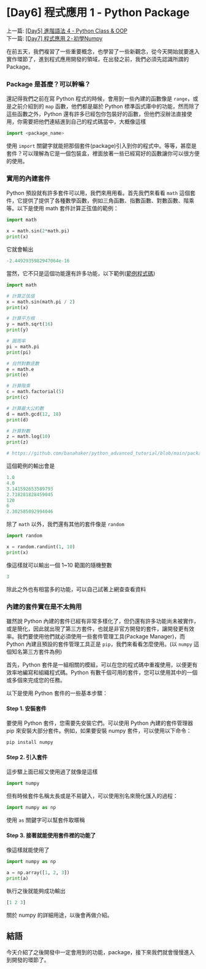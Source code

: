 # \[Day6\] 程式應用 1 - Python Package

上一篇: [ \[Day5\] 進階語法 4 - Python Class & OOP ](https://github.com/banahaker/python_advanced_tutorial/blob/main/articles/Day5.md)  
下一篇: [ \[Day7\] 程式應用 2 - 初學Numpy ](https://github.com/banahaker/python_advanced_tutorial/blob/main/articles/Day7.md)

在前五天，我們複習了一些重要概念，也學習了一些新觀念，從今天開始就要進入實作環節了，進到程式應用開發的領域，在出發之前，我們必須先認識所謂的 Package。

### Package 是甚麼？可以幹嘛？

還記得我們之前在寫 Python 程式的時候，會用到一些內建的函數像是 `range`，或是之前介紹到的 `map` 函數，他們都是屬於 Python 標準函式庫中的功能，然而除了這些函數之外，Python 還有許多已經包你包裝好的函數，但他們沒辦法直接使用，你需要把他們連結進到自己的程式碼當中，大概像這樣

```python
import <package_name>
```

使用 `import` 關鍵字就能把那個套件(package)引入到你的程式中。等等，甚麼是套件？可以理解為它是一個包裝盒，裡面放著一些已經寫好的函數讓你可以很方便的使用。

### 實用的內建套件

Python 預設就有許多套件可以用，我們來用用看。首先我們來看看 `math` 這個套件，它提供了提供了各種數學函數，例如三角函數、指數函數、對數函數、階乘等。以下是使用 math 套件計算正弦值的範例：

```python
import math

x = math.sin(2*math.pi)
print(x)
```

它就會輸出

```python
-2.4492935982947064e-16
```

當然，它不只是這個功能還有許多功能，以下範例([範例程式碼](https://github.com/banahaker/python_advanced_tutorial/blob/main/package.py))

```python
import math

# 計算正弦值
x = math.sin(math.pi / 2)
print(x)

# 計算平方根
y = math.sqrt(16)
print(y)

# 圓周率
pi = math.pi
print(pi)

# 自然對數底數
e = math.e
print(e)

# 計算階乘
c = math.factorial(5)
print(c)

# 計算最大公約數
d = math.gcd(12, 18)
print(d)

# 計算對數
z = math.log(10)
print(z)

# https://github.com/banahaker/python_advanced_tutorial/blob/main/package.py
```

這個範例的輸出會是

```py
1.0
4.0
3.141592653589793
2.718281828459045
120
6
2.302585092994046
```

除了 `math` 以外，我們還有其他的套件像是 `random`

```python
import random

x = random.randint(1, 10)
print(x)
```

像這樣就可以輸出一個 1~10 範圍的隨機整數

```python
3
```

除此之外也有相當多的功能，可以自己試著上網查查看資料

### 內建的套件實在是不太夠用

雖然說 Python 內建的套件已經有非常多樣化了，但仍還有許多功能尚未被實作，或是簡化，因此就出現了第三方套件，也就是非官方開發的套件，讓開發更有效率。我們要使用他們就必須使用一些套件管理工具(Package Manager)，而 Python 內建且預設的套件管理工具正是 `pip`，我們來看看怎麼使用。(以 `numpy` 這個知名第三方套件為例)

首先，Python 套件是一組相關的模組，可以在您的程式碼中重複使用，以便更有效率地編寫和組織程式碼。Python 有數千個可用的套件，您可以使用其中的一個或多個來完成您的任務。

以下是使用 Python 套件的一些基本步驟：

#### Step 1. 安裝套件

要使用 Python 套件，您需要先安裝它們。可以使用 Python 內建的套件管理器 pip 來安裝大部分套件。例如，如果要安裝 numpy 套件，可以使用以下命令：

```bash
pip install numpy
```

#### Step 2. 引入套件

這步驟上面已經又使用過了就像是這樣

```py
import numpy
```

但有時候套件名稱太長或是不易鍵入，可以使用別名來簡化匯入的過程：

```py
import numpy as np
```

使用 `as` 關鍵字可以幫套件取暱稱

#### Step 3. 接著就能使用套件裡的功能了

像這樣就能使用了

```python
import numpy as np

a = np.array([1, 2, 3])
print(a)
```

執行之後就能夠成功輸出

```python
[1 2 3]
```

關於 numpy 的詳細用途，以後會再做介紹。

## 結語

今天介紹了之後開發中一定會用到的功能，package，接下來我們就會慢慢進入到開發的環節了。
